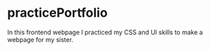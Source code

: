 # practicePortfolio
In this frontend webpage I practiced my CSS and UI skills to make a webpage for my sister.

